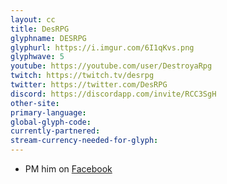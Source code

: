 ```yaml
---
layout: cc
title: DesRPG
glyphname: DESRPG
glyphurl: https://i.imgur.com/6I1qKvs.png
glyphwave: 5
youtube: https://youtube.com/user/DestroyaRpg
twitch: https://twitch.tv/desrpg
twitter: https://twitter.com/DesRPG
discord: https://discordapp.com/invite/RCC3SgH
other-site: 
primary-language: 
global-glyph-code: 
currently-partnered: 
stream-currency-needed-for-glyph: 
---
```

* PM him on [Facebook](https://www.facebook.com/DesRPG)
